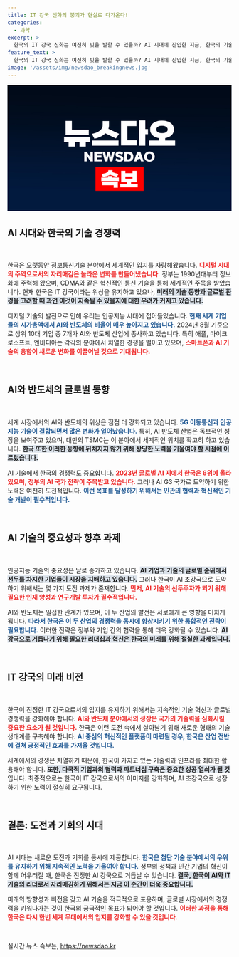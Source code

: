 ```yaml
---
title: IT 강국 신화의 붕괴가 현실로 다가온다!
categories:
  - 과학
excerpt: >
  한국의 IT 강국 신화는 여전히 빛을 발할 수 있을까? AI 시대에 진입한 지금, 한국의 기술력은 세계 6위. 그러나 AI G3 도약이 실제로 보장하는지는 의문이다. 반도체와 AI 시장에서의 초격차 기술력을 확보하지 못한다면, IT 강국의 지위는 위협받을 수 있다.
feature_text: >
  한국의 IT 강국 신화는 여전히 빛을 발할 수 있을까? AI 시대에 진입한 지금, 한국의 기술력은 세계 6위. 그러나 AI G3 도약이 실제로 보장하는지는 의문이다. 반도체와 AI 시장에서의 초격차 기술력을 확보하지 못한다면, IT 강국의 지위는 위협받을 수 있다.
image: '/assets/img/newsdao_breakingnews.jpg'
---
```


<p><img src="/assets/img/newsdao_breakingnews.jpg" alt="implanttips 속보" /></p>

<h2 data-ke-size="size26">AI 시대와 한국의 기술 경쟁력</h2>

<p data-ke-size="size16">&nbsp;</p>

<p>한국은 오랫동안 정보통신기술 분야에서 세계적인 입지를 자랑해왔습니다. <b><span style="color: #ee2323;">디지털 시대의 주역으로서의 자리매김은 놀라운 변화를 만들어냈습니다.</span></b> 정부는 1990년대부터 정보화에 주력해 왔으며, CDMA와 같은 혁신적인 통신 기술을 통해 세계적인 주목을 받았습니다. 현재 한국은 IT 강국이라는 위상을 유지하고 있으나, <b><span style="background-color: #21538527;">미래의 기술 동향과 글로벌 환경을 고려할 때 과연 이것이 지속될 수 있을지에 대한 우려가 커지고 있습니다.</span></b> </p>

<p>디지털 기술의 발전으로 인해 우리는 인공지능 시대에 접어들었습니다. <b><span style="color: #1a5490;">현재 세계 기업들의 시가총액에서 AI와 반도체의 비율이 매우 높아지고 있습니다.</span></b> 2024년 8월 기준으로 상위 10대 기업 중 7개가 AI와 반도체 산업에 종사하고 있습니다. 특히 애플, 마이크로소프트, 엔비디아는 각각의 분야에서 치열한 경쟁을 벌이고 있으며, <b><span style="color: #ee2323;">스마트폰과 AI 기술의 융합이 새로운 변화를 이끌어낼 것으로 기대됩니다.</span></b></p>

<p data-ke-size="size16">&nbsp;</p>

<h2 data-ke-size="size26">AI와 반도체의 글로벌 동향</h2>

<p data-ke-size="size16">&nbsp;</p>

<p>세계 시장에서의 AI와 반도체의 위상은 점점 더 강화되고 있습니다. <b><span style="color: #1a5490;">5G 이동통신과 인공지능 기술이 결합되면서 많은 변화가 일어났습니다.</span></b> 특히, AI 반도체 산업은 독보적인 성장을 보여주고 있으며, 대만의 TSMC는 이 분야에서 세계적인 위치를 확고히 하고 있습니다. <b><span style="background-color: #21538527;">한국 또한 이러한 동향에 뒤처지지 않기 위해 상당한 노력을 기울여야 할 시점에 이르렀습니다.</span></b></p>

<p>AI 기술에서 한국의 경쟁력도 중요합니다. <b><span style="color: #ee2323;">2023년 글로벌 AI 지에서 한국은 6위에 올라 있으며, 정부의 AI 국가 전략이 주목받고 있습니다.</span></b> 그러나 AI G3 국가로 도약하기 위한 노력은 여전히 도전적입니다. <b><span style="color: #1a5490;">이런 목표를 달성하기 위해서는 민관의 협력과 혁신적인 기술 개발이 필수적입니다.</span></b></p>

<p data-ke-size="size16">&nbsp;</p>

<h2 data-ke-size="size26">AI 기술의 중요성과 향후 과제</h2>

<p data-ke-size="size16">&nbsp;</p>

<p>인공지능 기술의 중요성은 날로 증가하고 있습니다. <b><span style="background-color: #21538527;">AI 기업과 기술의 글로벌 순위에서 선두를 차지한 기업들이 시장을 지배하고 있습니다.</span></b> 그러나 한국이 AI 초강국으로 도약하기 위해서는 몇 가지 도전 과제가 존재합니다. <b><span style="color: #ee2323;">먼저, AI 기술의 선두주자가 되기 위해 필요한 인재 양성과 연구개발 투자가 필수적입니다.</span></b> </p>

<p>AI와 반도체는 밀접한 관계가 있으며, 이 두 산업의 발전은 서로에게 큰 영향을 미치게 됩니다. <b><span style="color: #1a5490;">따라서 한국은 이 두 산업의 경쟁력을 동시에 향상시키기 위한 통합적인 전략이 필요합니다.</span></b> 이러한 전략은 정부와 기업 간의 협력을 통해 더욱 강화될 수 있습니다. <b><span style="background-color: #21538527;">AI 강국으로 거듭나기 위해 필요한 리더십과 혁신은 한국의 미래를 위해 절실한 과제입니다.</span></b></p>

<p data-ke-size="size16">&nbsp;</p>

<h2 data-ke-size="size26">IT 강국의 미래 비전</h2>

<p data-ke-size="size16">&nbsp;</p>

<p>한국이 진정한 IT 강국으로서의 입지를 유지하기 위해서는 지속적인 기술 혁신과 글로벌 경쟁력을 강화해야 합니다. <b><span style="color: #ee2323;">AI와 반도체 분야에서의 성장은 국가의 기술력을 심화시킬 중요한 요소가 될 것입니다.</span></b> 한국은 이런 도전 속에서 살아남기 위해 새로운 형태의 기술 생태계를 구축해야 합니다. <b><span style="color: #1a5490;">AI 중심의 혁신적인 플랫폼이 마련될 경우, 한국은 산업 전반에 걸쳐 긍정적인 효과를 가져올 것입니다.</span></b></p>

<p>세계에서의 경쟁은 치열하기 때문에, 한국이 가지고 있는 기술력과 인프라를 최대한 활용해야 합니다. <b><span style="background-color: #21538527;">또한, 다국적 기업과의 협력과 파트너십 구축은 중요한 성공 열쇠가 될 것</span></b>입니다. 최종적으로는 한국이 IT 강국으로서의 이미지를 강화하며, AI 초강국으로 성장하기 위한 노력이 절실히 요구됩니다.</p>

<p data-ke-size="size16">&nbsp;</p>

<h2 data-ke-size="size26">결론: 도전과 기회의 시대</h2>

<p data-ke-size="size16">&nbsp;</p>

<p>AI 시대는 새로운 도전과 기회를 동시에 제공합니다. <b><span style="color: #1a5490;">한국은 첨단 기술 분야에서의 우위를 유지하기 위해 지속적인 노력을 기울여야 합니다.</span></b> 정부의 정책과 민간 기업의 혁신이 함께 어우러질 때, 한국은 진정한 AI 강국으로 거듭날 수 있습니다. <b><span style="background-color: #21538527;">결국, 한국이 AI와 IT 기술의 리더로서 자리매김하기 위해서는 지금 이 순간이 더욱 중요합니다.</span></b> </p>

<p>미래의 방향성과 비전을 갖고 AI 기술을 적극적으로 포용하며, 글로벌 시장에서의 경쟁력을 키워나가는 것이 한국의 궁극적인 목표가 되어야 할 것입니다. <b><span style="color: #ee2323;">이러한 과정을 통해 한국은 다시 한번 세계 무대에서의 입지를 강화할 수 있을 것입니다.</span></b> </p>

<p data-ke-size="size16">&nbsp;</p>
실시간 뉴스 속보는, <a href="https://newsdao.kr" rel="dofollow">https://newsdao.kr</a>



